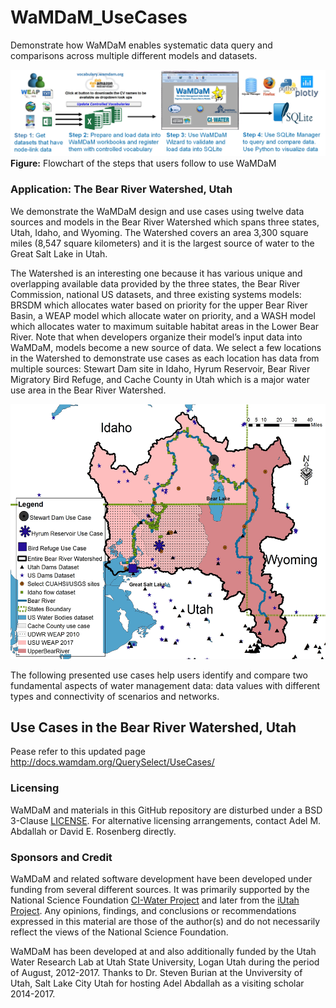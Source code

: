 # WaMDaM_UseCases
Demonstrate how WaMDaM enables systematic data query and comparisons across multiple different models and datasets. 

 ![](/UseCases_files/UseWaMDaM_workflow.jpg)
**Figure:** Flowchart of the steps that users follow to use WaMDaM   



### Application: The Bear River Watershed, Utah 
We demonstrate the WaMDaM design and use cases using twelve data sources and models in the Bear River Watershed which spans three states, Utah, Idaho, and Wyoming. The Watershed covers an area 3,300 square miles (8,547 square kilometers) and it is the largest source of water to the Great Salt Lake in Utah.     

The Watershed is an interesting one because it has various unique and overlapping available data provided by the three states, the Bear River Commission, national US datasets, and three existing systems models: BRSDM which allocates water based on priority for the upper Bear River Basin, a WEAP model which allocate water on priority, and a WASH model which allocates water to maximum suitable habitat areas in the Lower Bear River. Note that when developers organize their model’s input data into WaMDaM, models become a new source of data. We select a few locations in the Watershed to demonstrate use cases as each location has data from multiple sources: Stewart Dam site in Idaho, Hyrum Reservoir, Bear River Migratory Bird Refuge, and Cache County in Utah which is a major water use area in the Bear River Watershed.   

<p align="center">
  <img width="528" height="408" src="https://github.com/WamdamProject/WaMDaM-software-ecosystem/blob/master/mkdocs/Edit_MD_Files/QuerySelect/images/BearWatershed.jpg">
</p> 


The following presented use cases help users identify and compare two fundamental aspects of water management data: data values with different types and connectivity of scenarios and networks.  

## Use Cases in the Bear River Watershed, Utah 

Pease refer to this updated page
http://docs.wamdam.org/QuerySelect/UseCases/


### Licensing  
WaMDaM and materials in this GitHub repository are disturbed under a BSD 3-Clause [LICENSE](/LICENSE). 
For alternative licensing arrangements, contact Adel M. Abdallah or David E. Rosenberg directly.    


### Sponsors and Credit  
WaMDaM and related software development have been developed under funding from several different sources. It was primarily supported by the National Science Foundation <a href="http://www.nsf.gov/awardsearch/showAward?AWD_ID=1135482" target="_blank">CI-Water Project</a> and later from the <a href="https://www.nsf.gov/awardsearch/showAward?AWD_ID=1208732" target="_blank">iUtah Project</a>. 
Any opinions, findings, and conclusions or recommendations expressed in this material are those of the author(s) and do not necessarily reflect the views of the National Science Foundation.    

WaMDaM has been developed at and also additionally funded by the Utah Water Research Lab at Utah State University, Logan Utah during the period of August, 2012-2017. Thanks to Dr. Steven Burian at the Unviversity of Utah, Salt Lake City Utah for hosting Adel Abdallah as a visiting scholar 2014-2017.  

